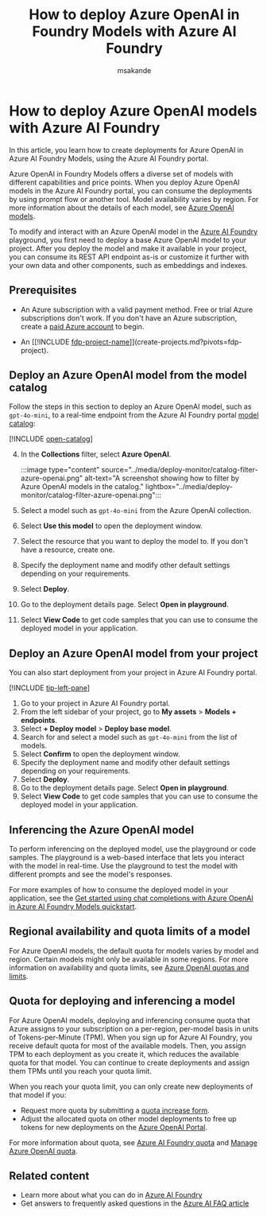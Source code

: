 ﻿---
title: How to deploy Azure OpenAI in Foundry Models with Azure AI Foundry
titleSuffix: Azure AI Foundry
description: Learn how to deploy and use Azure OpenAI models in Azure AI Foundry, including model region availability and quota management.
ms.service: azure-ai-foundry
ms.custom:
  - ignite-2023
  - build-2024
  - ai-learning-hub
  - ignite-2024
ms.topic: how-to
ms.date: 08/26/2025
ms.reviewer: fasantia
ms.author: mopeakande
manager: nitinme
author: msakande
ai-usage: ai-assisted

#CustomerIntent: As a developer or data scientist, I want to deploy and interact with Azure OpenAI in AI Foundry Models using the AI Foundry portal so that I can build, test, and integrate advanced AI capabilities into my applications efficiently and securely.
---

# How to deploy Azure OpenAI models with Azure AI Foundry

In this article, you learn how to create deployments for Azure OpenAI in Azure AI Foundry Models, using the Azure AI Foundry portal.

Azure OpenAI in Foundry Models offers a diverse set of models with different capabilities and price points. When you deploy Azure OpenAI models in the Azure AI Foundry portal, you can consume the deployments by using prompt flow or another tool. Model availability varies by region. For more information about the details of each model, see [Azure OpenAI models](../openai/concepts/models.md).

To modify and interact with an Azure OpenAI model in the [Azure AI Foundry](https://ai.azure.com/?cid=learnDocs) playground, you first need to deploy a base Azure OpenAI model to your project. After you deploy the model and make it available in your project, you can consume its REST API endpoint as-is or customize it further with your own data and other components, such as embeddings and indexes.  

## Prerequisites

- An Azure subscription with a valid payment method. Free or trial Azure subscriptions don't work. If you don't have an Azure subscription, create a [paid Azure account](https://azure.microsoft.com/pricing/purchase-options/pay-as-you-go) to begin.

- An [[!INCLUDE [fdp-project-name](../includes/fdp-project-name.md)]](create-projects.md?pivots=fdp-project).

## Deploy an Azure OpenAI model from the model catalog

Follow the steps in this section to deploy an Azure OpenAI model, such as `gpt-4o-mini`, to a real-time endpoint from the Azure AI Foundry portal [model catalog](./model-catalog-overview.md):

[!INCLUDE [open-catalog](../includes/open-catalog.md)]

4. In the **Collections** filter, select **Azure OpenAI**.
    
    :::image type="content" source="../media/deploy-monitor/catalog-filter-azure-openai.png" alt-text="A screenshot showing how to filter by Azure OpenAI models in the catalog." lightbox="../media/deploy-monitor/catalog-filter-azure-openai.png":::

1. Select a model such as `gpt-4o-mini` from the Azure OpenAI collection.
1. Select **Use this model** to open the deployment window.
1. Select the resource that you want to deploy the model to. If you don't have a resource, create one.
1. Specify the deployment name and modify other default settings depending on your requirements.
1. Select **Deploy**.
1. Go to the deployment details page. Select **Open in playground**.
1. Select **View Code** to get code samples that you can use to consume the deployed model in your application.

## Deploy an Azure OpenAI model from your project

You can also start deployment from your project in Azure AI Foundry portal.

[!INCLUDE [tip-left-pane](../includes/tip-left-pane.md)]

1. Go to your project in Azure AI Foundry portal.
1. From the left sidebar of your project, go to **My assets** > **Models + endpoints**.
1. Select **+ Deploy model** > **Deploy base model**.
1. Search for and select a model such as `gpt-4o-mini` from the list of models.
1. Select **Confirm** to open the deployment window.
1. Specify the deployment name and modify other default settings depending on your requirements.
1. Select **Deploy**.
1. Go to the deployment details page. Select **Open in playground**.
1. Select **View Code** to get code samples that you can use to consume the deployed model in your application.

## Inferencing the Azure OpenAI model

To perform inferencing on the deployed model, use the playground or code samples. The playground is a web-based interface that lets you interact with the model in real-time. Use the playground to test the model with different prompts and see the model's responses.

For more examples of how to consume the deployed model in your application, see the [Get started using chat completions with Azure OpenAI in Azure AI Foundry Models quickstart](../openai/chatgpt-quickstart.md).

## Regional availability and quota limits of a model

For Azure OpenAI models, the default quota for models varies by model and region. Certain models might only be available in some regions. For more information on availability and quota limits, see [Azure OpenAI quotas and limits](/azure/ai-foundry/openai/quotas-limits).

## Quota for deploying and inferencing a model

For Azure OpenAI models, deploying and inferencing consume quota that Azure assigns to your subscription on a per-region, per-model basis in units of Tokens-per-Minute (TPM). When you sign up for Azure AI Foundry, you receive default quota for most of the available models. Then, you assign TPM to each deployment as you create it, which reduces the available quota for that model. You can continue to create deployments and assign them TPMs until you reach your quota limit.

When you reach your quota limit, you can only create new deployments of that model if you:

- Request more quota by submitting a [quota increase form](https://customervoice.microsoft.com/Pages/ResponsePage.aspx?id=v4j5cvGGr0GRqy180BHbR4xPXO648sJKt4GoXAed-0pUMFE1Rk9CU084RjA0TUlVSUlMWEQzVkJDNCQlQCN0PWcu).
- Adjust the allocated quota on other model deployments to free up tokens for new deployments on the [Azure OpenAI Portal](https://oai.azure.com/portal).

For more information about quota, see [Azure AI Foundry quota](./quota.md) and [Manage Azure OpenAI quota](../../ai-services/openai/how-to/quota.md?tabs=rest).

## Related content

- Learn more about what you can do in [Azure AI Foundry](../what-is-azure-ai-foundry.md)
- Get answers to frequently asked questions in the [Azure AI FAQ article](../faq.yml)
